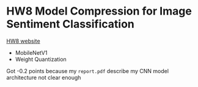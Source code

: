 # HW8 Model Compression for Image Sentiment Classification

[HW8 website](https://ntumlta2019.github.io/ml-web-hw8/?fbclid=IwAR1VQMVO848Y874Vb0RNd2c97iQpP2DW97esp4YHw0KtilK2IDj9fyYvoHQ)  

- MobileNetV1
- Weight Quantization

Got -0.2 points because my `report.pdf` describe my CNN model architecture not clear enough
